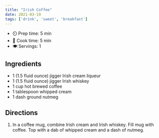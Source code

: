 ```yaml
---
title: "Irish Coffee"
date: 2021-03-19
tags: ['drink', 'sweet', 'breakfast']
---
```


- ⏲️ Prep time: 5 min
- 🍳 Cook time: 5 min
- 🍽️ Servings: 1

## Ingredients

- 1 (1.5 fluid ounce) jigger Irish cream liqueur
- 1 (1.5 fluid ounce) jigger Irish whiskey
- 1 cup hot brewed coffee
- 1 tablespoon whipped cream
- 1 dash ground nutmeg

## Directions

1. In a coffee mug, combine Irish cream and Irish whiskey. Fill mug with coffee. Top with a dab of whipped cream and a dash of nutmeg.
